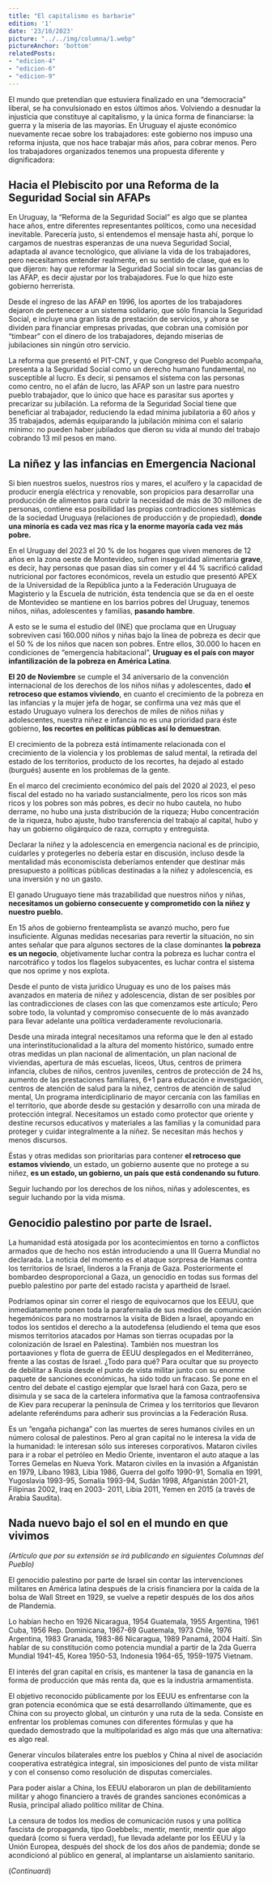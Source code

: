 ```yaml
---
title: "El capitalismo es barbarie"
edition: '1'
date: '23/10/2023'
picture: "../../img/columna/1.webp"
pictureAnchor: 'bottom'
relatedPosts:
- "edicion-4"
- "edicion-6"
- "edicion-9"
---
```

El mundo que pretendían que estuviera finalizado en una “democracia” liberal, se ha convulsionado en estos últimos años. Volviendo a desnudar la injusticia que constituye al capitalismo, y la única forma de financiarse: la guerra y la miseria de las mayorías. En Uruguay el ajuste económico nuevamente recae sobre los trabajadores: este gobierno nos impuso una reforma injusta, que nos hace trabajar más años, para cobrar menos. Pero los trabajadores organizados tenemos una propuesta diferente y dignificadora:


## Hacia el Plebiscito por una Reforma de la Seguridad Social sin AFAPs

En Uruguay, la “Reforma de la Seguridad Social” es algo que se plantea hace años, entre diferentes representantes políticos, como una necesidad inevitable. Parecería justo, si entendemos el mensaje hasta ahí, porque lo cargamos de nuestras esperanzas de una nueva Seguridad Social, adaptada al avance tecnológico, que aliviane la vida de los trabajadores, pero necesitamos entender realmente, en su sentido de clase, qué es lo que dijeron: hay que reformar la Seguridad Social sin tocar las ganancias de las AFAP, es decir ajustar por los trabajadores. Fue lo que hizo este gobierno herrerista.

Desde el ingreso de las AFAP en 1996, los aportes de los trabajadores dejaron de pertenecer a un sistema solidario, que sólo financia la Seguridad Social, e incluye una gran lista de prestación de servicios, y ahora se dividen para financiar empresas privadas, que cobran una comisión por “timbear” con el dinero de los trabajadores, dejando miserias de jubilaciones sin ningún otro servicio.

La reforma que presentó el PIT-CNT, y que Congreso del Pueblo acompaña, presenta a la Seguridad Social como un derecho humano fundamental, no susceptible al lucro. Es decir, si pensamos el sistema con las personas como centro, no el afán de lucro, las AFAP son un lastre para nuestro pueblo trabajador, que lo único que hace es parasitar sus aportes y precarizar su jubilación. La reforma de la Seguridad Social tiene que beneficiar al trabajador, reduciendo la edad mínima jubilatoria a 60 años y 35 trabajados, además equiparando la jubilación mínima con el salario mínimo: no pueden haber jubilados que dieron su vida al mundo del trabajo cobrando 13 mil pesos en mano.


## La niñez y las infancias en Emergencia Nacional

Si bien nuestros suelos, nuestros ríos y mares, el acuífero y la capacidad de producir energía eléctrica y renovable, son propicios para desarrollar una producción de alimentos para cubrir la necesidad de más de 30 millones de personas, contiene esa posibilidad las propias contradicciones sistémicas de la sociedad Uruguaya (relaciones de producción y de propiedad), **donde una minoría es cada vez mas rica y la enorme mayoría cada vez más pobre.**

En el Uruguay del 2023 el 20 % de los hogares que viven menores de 12 años en la zona oeste de Montevideo, sufren inseguridad alimentaria **grave**, es decir, hay personas que pasan días sin comer y el 44 % sacrificó calidad nutricional por factores económicos, revela un estudio que presentó APEX de la Universidad de la República junto a la Federación Uruguaya de Magisterio y la Escuela de nutrición, ésta tendencia que se da en el oeste de Montevideo se mantiene en los barrios pobres del Uruguay, tenemos niños, niñas, adolescentes y familias, **pasando hambre**.

A esto se le suma el estudio del (INE) que proclama que en Uruguay sobreviven casi 160.000 niños y niñas bajo la línea de pobreza es decir que el 50 % de los niños que nacen son pobres. Entre ellos, 30.000 lo hacen en condiciones de “emergencia habitacional”, **Uruguay es el país con mayor infantilización de la pobreza en América Latina**.

**El 20 de Noviembre** se cumple el 34 aniversario de la convención internacional de los derechos de los niños niñas y adolescentes, dado **el retroceso que estamos viviendo**, en cuanto el crecimiento de la pobreza en las infancias y la mujer jefa de hogar, se confirma una vez más que el estado Uruguayo vulnera los derechos de miles de niños niñas y adolescentes, nuestra niñez e infancia no es una prioridad para éste gobierno, **los recortes en políticas públicas así lo demuestran**.

El crecimiento de la pobreza está íntimamente relacionada con el crecimiento de la violencia y los problemas de salud mental, la retirada del estado de los territorios, producto de los recortes, ha dejado al estado (burgués) ausente en los problemas de la gente.

En el marco del crecimiento económico del país del 2020 al 2023, el peso fiscal del estado no ha variado sustancialmente, pero los ricos son más ricos y los pobres son más pobres, es decir no hubo cautela, no hubo derrame, no hubo una justa distribución de la riqueza; Hubo concentración de la riqueza, hubo ajuste, hubo transferencia del trabajo al capital, hubo y hay un gobierno oligárquico de raza, corrupto y entreguista.

Declarar la niñez y la adolescencia en emergencia nacional es de principio, cuidarles y protegerles no debería estar en discusión, incluso desde la mentalidad más economiscista deberíamos entender que destinar más presupuesto a políticas públicas destinadas a la niñez y adolescencia, es una inversión y no un gasto.

El ganado Uruguayo tiene más trazabilidad que nuestros niños y niñas, **necesitamos un gobierno consecuente y comprometido con la niñez y nuestro pueblo.**

En 15 años de gobierno frenteamplista se avanzó mucho, pero fue insuficiente. Algunas medidas necesarias para revertir la situación, no sin antes señalar que para algunos sectores de la clase dominantes **la pobreza es un negocio**, objetivamente luchar contra la pobreza es luchar contra el narcotráfico y todos los flagelos subyacentes, es luchar contra el sistema que nos oprime y nos explota.

Desde el punto de vista jurídico Uruguay es uno de los países más avanzados en materia de niñez y adolescencia, distan de ser posibles por las contradicciones de clases con las que comenzamos este artículo; Pero sobre todo, la voluntad y compromiso consecuente de lo más avanzado para llevar adelante una política verdaderamente revolucionaria.

Desde una mirada integral necesitamos una reforma que le den al estado una interinstitucionalidad a la altura del momento histórico, sumado entre otras medidas un plan nacional de alimentación, un plan nacional de viviendas, apertura de más escuelas, liceos, Utus, centros de primera infancia, clubes de niños, centros juveniles, centros de protección de 24 hs, aumento de las prestaciones familiares, 6+1 para educación e investigación, centros de atención de salud para la niñez, centros de atención de salud mental, Un programa interdiciplinario de mayor cercanía con las familias en el territorio, que aborde desde su gestación y desarrollo con una mirada de protección integral. Necesitamos un estado como protector que oriente y destine recursos educativos y materiales a las familias y la comunidad para proteger y cuidar integralmente a la niñez. Se necesitan más hechos y menos discursos.

Éstas y otras medidas son prioritarias para contener **el retroceso que estamos viviendo**, un estado, un gobierno ausente que no protege a su niñez, **es un estado, un gobierno, un país que está condenando su futuro**.

Seguir luchando por los derechos de los niños, niñas y adolescentes, es seguir luchando por la vida misma.


## Genocidio palestino por parte de Israel.

La humanidad está atosigada por los acontecimientos en torno a conflictos armados que de hecho nos están introduciendo a una III Guerra Mundial no declarada. La noticia del momento es el ataque sorpresa de Hamas contra los territorios de Israel, linderos a la Franja de Gaza. Posteriormente el bombardeo desproporcional a Gaza, un genocidio en todas sus formas del pueblo palestino por parte del estado racista y apartheid de Israel.

Podríamos opinar sin correr el riesgo de equivocarnos que los EEUU, que inmediatamente ponen toda la parafernalia de sus medios de comunicación hegemónicos para no mostrarnos la visita de Biden a Israel, apoyando en todos los sentidos el derecho a la autodefensa (eludiendo el tema que esos mismos territorios atacados por Hamas son tierras ocupadas por la colonización de Israel en Palestina). También nos muestran los portaaviones y flota de guerra de EEUU desplegados en el Mediterráneo, frente a las costas de Israel. ¿Todo para qué? Para ocultar que su proyecto de debilitar a Rusia desde el punto de vista militar junto con su enorme paquete de sanciones económicas, ha sido todo un fracaso. Se pone en el centro del debate el castigo ejemplar que Israel hará con Gaza, pero se disimula y se saca de la cartelera informativa que la famosa contraofensiva de Kiev para recuperar la península de Crimea y los territorios que llevaron adelante referéndums para adherir sus provincias a la Federación Rusa.

Es un “engaña pichanga” con las muertes de seres humanos civiles en un número colosal de palestinos. Pero al gran capital no le interesa la vida de la humanidad: le interesan sólo sus intereses corporativos. Mataron civiles para ir a robar el petróleo en Medio Oriente, inventaron el auto ataque  a las Torres Gemelas en Nueva York. Mataron civiles en la invasión a Afganistán en 1979, Líbano 1983, Libia 1986,  Guerra del golfo 1990-91, Somalía en 1991, Yugoslavia 1993-95, Somalía 1993-94, Sudán 1998, Afganistán 2001-21, Filipinas 2002, Iraq en 2003- 2011, Libia 2011, Yemen en 2015 (a través de Arabia Saudita).


## Nada nuevo bajo el sol en el mundo en que vivimos

_(Artículo que por su extensión se irá publicando en siguientes Columnas del Pueblo)_

El genocidio palestino por parte de Israel sin contar las intervenciones militares en América latina después de la crisis financiera por la caída de la bolsa de Wall Street en 1929, se vuelve a repetir después de los dos años de Plandemia.

Lo habían hecho en 1926 Nicaragua, 1954 Guatemala, 1955 Argentina, 1961 Cuba, 1956 Rep. Dominicana, 1967-69 Guatemala, 1973 Chile, 1976 Argentina, 1983 Granada, 1983-86 Nicaragua, 1989 Panamá, 2004 Haití. Sin hablar de su constitución como potencia mundial a partir de la 2da Guerra Mundial 1941-45, Korea 1950-53, Indonesia 1964-65, 1959-1975 Vietnam.

El interés del gran capital en crisis, es mantener la tasa de ganancia en la forma de producción que más renta da, que es la industria armamentista.

El objetivo reconocido públicamente por los EEUU es enfrentarse con la gran potencia económica que se está desarrollando últimamente, que es China con su proyecto global, un cinturón y una ruta de la seda.  Consiste en enfrentar los problemas comunes con diferentes fórmulas y que ha quedado demostrado que la multipolaridad es algo más que una alternativa: es algo real.

Generar vínculos bilaterales entre los pueblos y China al nivel de asociación cooperativa estratégica integral, sin imposiciones  del punto de vista militar y con el consenso como resolución de disputas comerciales.

Para poder aislar a China, los EEUU elaboraron un plan de debilitamiento militar y ahogo financiero a través de grandes sanciones económicas a Rusia, principal aliado político militar de China.

La censura de todos los medios de comunicación rusos y una política fascista de propaganda, tipo Goebbels:, mentir, mentir, mentir que algo quedará (como si fuera verdad), fue llevada adelante por los EEUU y la Unión Europea, después del shock de los dos años de pandemia; donde se acondicionó al público en general, al implantarse un aislamiento sanitario.

(_Continuará_)
